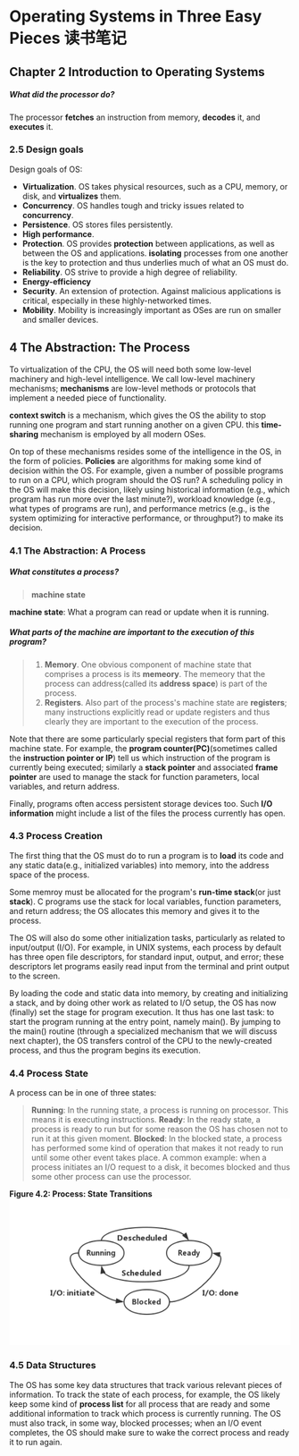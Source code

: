 # Operating Systems in Three Easy Pieces 读书笔记

## Chapter 2 Introduction to Operating Systems
##### What did the processor do?
The processor **fetches** an instruction from memory, **decodes** it, and **executes** it.

### 2.5 Design goals
Design goals of OS:
- **Virtualization**. OS takes physical resources, such as a CPU, memory, or disk, and **virtualizes** them.
- **Concurrency**. OS handles tough and tricky issues related to **concurrency**.
- **Persistence**. OS stores files persistently.
- **High performance**. 
- **Protection**. OS provides **protection** between applications, as well as between the OS and applications. **isolating** processes from one another is the key to protection and thus underlies much of what an OS must do.
- **Reliability**. OS strive to provide a high degree of reliability.
- **Energy-efficiency** 
- **Security**. An extension of protection. Against malicious applications is critical, especially in these highly-networked times.
- **Mobility**. Mobility is increasingly important as OSes are run on smaller and smaller
devices.

## 4 The Abstraction: The Process 
To virtualization of the CPU, the OS will need both some low-level machinery and high-level intelligence. We call low-level machinery mechanisms; **mechanisms** are low-level methods or protocols that implement a needed piece of functionality.

**context switch** is a mechanism, which gives the OS the ability to stop running one program and start running another on a given CPU. this **time-sharing** mechanism is employed by all modern OSes.

On top of these mechanisms resides some of the intelligence in the OS, in the form of policies. **Policies** are algorithms for making some kind of decision within the OS. For example, given a number of possible programs to run on a CPU, which program should the OS run? A scheduling policy in the OS will make this decision, likely using historical information (e.g., which program has run more over the last minute?),
workload knowledge (e.g., what types of programs are run), and performance metrics (e.g., is the system optimizing for interactive performance,
or throughput?) to make its decision.

### 4.1 The Abstraction: A Process
##### What constitutes a process?
>**machine state**

**machine state**: What a program can read or update when it is running.

##### What parts of the machine are important to the execution of this program?
>1. **Memory**. One obvious component of machine state that comprises a process is its **memeory**. The memeory that the process can address(called its **address space**) is part 
of the process.
>2. **Registers**. Also part of the process's machine state are **registers**; many instructions explicitly read or update registers and thus clearly they are important to the execution of the process.

Note that there are some particularly special registers that form part of this machine state. For example, the **program counter(PC)**(sometimes called the **instruction pointer or IP**) tell us which instruction of the program is currently being executed; similarly a **stack pointer** and associated **frame pointer** are used to manage the stack for function parameters, local variables, and return address.

Finally, programs often access persistent storage devices too. Such **I/O information** might include a list of the files the process currently has open.

### 4.3 Process Creation
The first thing that the OS must do to run a program is to **load** its code and any static data(e.g., initialized variables) into memory, into the address space of the process.

Some memroy must be allocated for the program's **run-time stack**(or just **stack**). C programs use the stack for local variables, function parameters, and return address; the OS allocates this memory and gives it to the process.

The OS will also do some other initialization tasks, particularly as related to input/output (I/O). For example, in UNIX systems, each process by default has three open file descriptors, for standard input, output, and error; these descriptors let programs easily read input from the terminal and print output to the screen.

By loading the code and static data into memory, by creating and initializing a stack, and by doing other work as related to I/O setup, the OS has now (finally) set the stage for program execution. It thus has one last task: to start the program running at the entry point, namely main(). By jumping to the main() routine (through a specialized mechanism that we will discuss next chapter), the OS transfers control of the CPU to the newly-created process, and thus the program begins its execution.

### 4.4 Process State
A process can be in one of three states:
>**Running**: In the running state, a process is running on processor. This means it is executing  instructions.
>**Ready**: In the ready state, a process is ready to run but for some reason the OS has chosen not to run it at this given moment.
>**Blocked**: In the blocked state, a process has performed some kind of operation that makes it not ready to run until some other event takes    place. A common example: when a process initiates an I/O request to a disk, it becomes blocked and thus some other process can use the processor.  

**Figure 4.2: Process: State Transitions**
!["Figure 4.2: Process: State Transitions"](./photo/Figure4.2.png)

### 4.5 Data Structures
The OS has some key data structures that track various relevant pieces of information. To track the state of each process, for example, the OS likely keep some kind of **process list** for all process that are ready and some additional information to track which process is currently running. The OS must also track, in some way, blocked processes; when an I/O event completes, the OS
should make sure to wake the correct process and ready it to run again.
